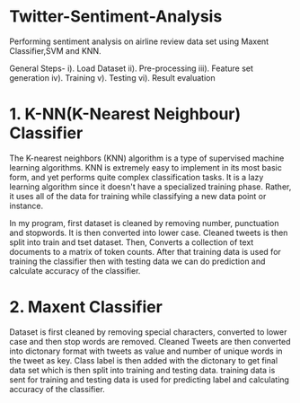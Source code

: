 # Twitter-Sentiment-Analysis
Performing sentiment analysis on airline review data set using Maxent Classifier,SVM and KNN.

General Steps-
i). Load Dataset
ii). Pre-processing
iii). Feature set generation
iv). Training
v). Testing
vi). Result evaluation

# 1. K-NN(K-Nearest Neighbour) Classifier
The K-nearest neighbors (KNN) algorithm is a type of supervised machine learning algorithms. KNN is extremely easy to implement in its
most basic form, and yet performs quite complex classification tasks. It is a lazy learning algorithm since it doesn't have a specialized
training phase. Rather, it uses all of the data for training while classifying a new data point or instance.

In my program, first dataset is cleaned by removing number, punctuation and stopwords. It is then converted into lower case.
Cleaned tweets is then split into train and tset dataset. Then, Converts a collection of text documents to a matrix of token counts.
After that training data is used for training the classifier then with testing data we can do prediction and calculate accuracy of the classifier.


# 2. Maxent Classifier
Dataset is first cleaned by removing special characters, converted to lower case and then stop words are removed.
Cleaned Tweets are then converted into dictonary format with tweets as value and number of unique words in the tweet as key.
Class label is then added with the dictonary to get final data set which is then split into training and testing data.
training data is sent for training and testing data is used for predicting label and calculating accuracy of the classifier.
